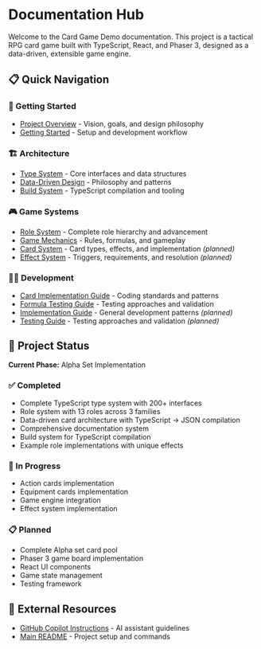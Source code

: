 # Documentation Hub

Welcome to the Card Game Demo documentation. This project is a tactical RPG card game built with TypeScript, React, and Phaser 3, designed as a data-driven, extensible game engine.

## 📋 Quick Navigation

### 🚀 Getting Started

-   [Project Overview](project-overview.md) - Vision, goals, and design philosophy
-   [Getting Started](getting-started.md) - Setup and development workflow

### 🏗️ Architecture

-   [Type System](architecture/type-system.md) - Core interfaces and data structures
-   [Data-Driven Design](architecture/data-driven-design.md) - Philosophy and patterns
-   [Build System](architecture/build-system.md) - TypeScript compilation and tooling

### 🎮 Game Systems

-   [Role System](game-systems/role-system.md) - Complete role hierarchy and advancement
-   [Game Mechanics](game-systems/game-mechanics.md) - Rules, formulas, and gameplay
-   [Card System](game-systems/card-system.md) - Card types, effects, and implementation _(planned)_
-   [Effect System](game-systems/effect-system.md) - Triggers, requirements, and resolution _(planned)_

### 👨‍💻 Development

-   [Card Implementation Guide](development/card-implementation-guide.md) - Coding standards and patterns
-   [Formula Testing Guide](development/formula-testing-guide.md) - Testing approaches and validation
-   [Implementation Guide](development/implementation-guide.md) - General development patterns _(planned)_
-   [Testing Guide](development/testing-guide.md) - Testing approaches and validation _(planned)_

## 🎯 Project Status

**Current Phase:** Alpha Set Implementation

### ✅ Completed

-   Complete TypeScript type system with 200+ interfaces
-   Role system with 13 roles across 3 families
-   Data-driven card architecture with TypeScript → JSON compilation
-   Comprehensive documentation system
-   Build system for TypeScript compilation
-   Example role implementations with unique effects

### 🚧 In Progress

-   Action cards implementation
-   Equipment cards implementation
-   Game engine integration
-   Effect system implementation

### 📋 Planned

-   Complete Alpha set card pool
-   Phaser 3 game board implementation
-   React UI components
-   Game state management
-   Testing framework

## 🔗 External Resources

-   [GitHub Copilot Instructions](../.github/copilot-instructions.md) - AI assistant guidelines
-   [Main README](../README.md) - Project setup and commands
